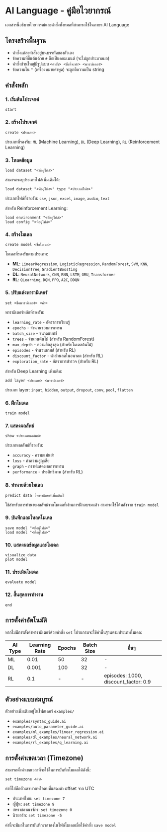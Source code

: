 
# AI Language - คู่มือไวยากรณ์

เอกสารนี้อธิบายไวยากรณ์และคำสั่งทั้งหมดที่สามารถใช้ในภาษา AI Language

## โครงสร้างพื้นฐาน

- คำสั่งแต่ละคำสั่งอยู่บนบรรทัดของตัวเอง
- ข้อความที่ขึ้นต้นด้วย `#` ถือเป็นคอมเมนต์ (จะไม่ถูกประมวลผล)
- คำสั่งส่วนใหญ่มีรูปแบบ `<คำสั่ง> <สิ่งที่จะทำ> <พารามิเตอร์>`
- ข้อความใน `"` (เครื่องหมายคำพูด) จะถูกตีความเป็น string

## คำสั่งหลัก

### 1. เริ่มต้นโปรเจกต์

```
start
```

### 2. สร้างโปรเจกต์
```
create <ประเภท>
```
ประเภทที่รองรับ: `ML` (Machine Learning), `DL` (Deep Learning), `RL` (Reinforcement Learning)

### 3. โหลดข้อมูล

```
load dataset "<ที่อยู่ไฟล์>"
```
สามารถระบุประเภทไฟล์เพิ่มเติมได้:
```
load dataset "<ที่อยู่ไฟล์>" type "<ประเภทไฟล์>"
```
ประเภทไฟล์ที่รองรับ: `csv`, `json`, `excel`, `image`, `audio`, `text`

สำหรับ Reinforcement Learning:
```
load environment "<ที่อยู่ไฟล์>"
load config "<ที่อยู่ไฟล์>"
```

### 4. สร้างโมเดล

```
create model <ชื่อโมเดล>
```

โมเดลที่รองรับตามประเภท:
- **ML**: `LinearRegression`, `LogisticRegression`, `RandomForest`, `SVM`, `KNN`, `DecisionTree`, `GradientBoosting`
- **DL**: `NeuralNetwork`, `CNN`, `RNN`, `LSTM`, `GRU`, `Transformer`
- **RL**: `QLearning`, `DQN`, `PPO`, `A2C`, `DDQN`

### 5. ปรับแต่งพารามิเตอร์
```
set <ชื่อพารามิเตอร์> <ค่า>
```

พารามิเตอร์หลักที่รองรับ:
- `learning_rate` - อัตราการเรียนรู้
- `epochs` - จำนวนรอบการเทรน
- `batch_size` - ขนาดแบทช์
- `trees` - จำนวนต้นไม้ (สำหรับ RandomForest)
- `max_depth` - ความลึกสูงสุด (สำหรับโมเดลต้นไม้)
- `episodes` - จำนวนเกมส์ (สำหรับ RL)
- `discount_factor` - ค่าส่วนลดในอนาคต (สำหรับ RL)
- `exploration_rate` - อัตราการสำรวจ (สำหรับ RL)

สำหรับ Deep Learning เพิ่มเติม:
```
add layer <ประเภท> <พารามิเตอร์>
```
ประเภท layer: `input`, `hidden`, `output`, `dropout`, `conv`, `pool`, `flatten`

### 6. ฝึกโมเดล
```
train model
```

### 7. แสดงผลลัพธ์
```
show <ประเภทผลลัพธ์>
```
ประเภทผลลัพธ์ที่รองรับ:
- `accuracy` - ความแม่นยำ
- `loss` - ค่าความสูญเสีย
- `graph` - กราฟแสดงผลการเทรน
- `performance` - ประสิทธิภาพ (สำหรับ RL)

### 8. ทำนายด้วยโมเดล
```
predict data [พารามิเตอร์เพิ่มเติม]
```
ใช้สำหรับการทำนายผลลัพธ์จากโมเดลที่ผ่านการฝึกอบรมแล้ว สามารถใช้ได้หลังจาก `train model`

### 9. บันทึกและโหลดโมเดล
```
save model "<ที่อยู่ไฟล์>"
load model "<ที่อยู่ไฟล์>"
```

### 10. แสดงผลข้อมูลและโมเดล
```
visualize data
plot model
```

### 11. ประเมินโมเดล
```
evaluate model
```

### 12. สิ้นสุดการทำงาน
```
end
```

## การตั้งค่าอัตโนมัติ

หากไม่มีการตั้งค่าพารามิเตอร์ด้วยคำสั่ง `set` โปรแกรมจะใช้ค่าพื้นฐานตามประเภทโมเดล:

| AI Type | Learning Rate | Epochs | Batch Size | อื่นๆ |
|---------|--------------|--------|------------|-----|
| ML | 0.01 | 50 | 32 | - |
| DL | 0.001 | 100 | 32 | - |
| RL | 0.1 | - | - | episodes: 1000, discount_factor: 0.9 |

## ตัวอย่างแบบสมบูรณ์

ตัวอย่างเพิ่มเติมอยู่ในโฟลเดอร์ `examples/`
- `examples/syntax_guide.ai`
- `examples/auto_parameter_guide.ai`
- `examples/ml_examples/linear_regression.ai`
- `examples/dl_examples/neural_network.ai`
- `examples/rl_examples/q_learning.ai`

## การตั้งค่าเขตเวลา (Timezone)

สามารถตั้งค่าเขตเวลาที่จะใช้ในการบันทึกโมเดลได้ดังนี้:
```
set timezone <ค่า>
```

ค่าที่ใส่คือตัวเลขบวกหรือลบที่แสดงค่า offset จาก UTC 
- ประเทศไทย: `set timezone 7`
- ญี่ปุ่น: `set timezone 9`
- สหราชอาณาจักร: `set timezone 0`
- นิวยอร์ก: `set timezone -5`

ค่านี้จะมีผลในการบันทึกเวลาลงในไฟล์โมเดลเมื่อใช้คำสั่ง `save model`
